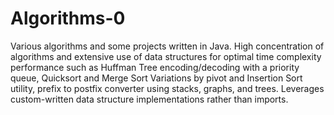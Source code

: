 # Algorithms-0

Various algorithms and some projects written in Java. High concentration of algorithms and extensive use of data structures for optimal time complexity performance such as Huffman Tree encoding/decoding with a priority queue, 
Quicksort and Merge Sort Variations by pivot and Insertion Sort utility, prefix to postfix converter using stacks, graphs, and trees. 
Leverages custom-written data structure implementations rather than imports.
